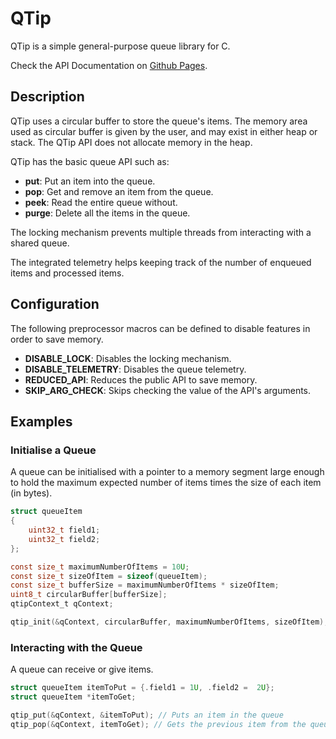 # QTip

QTip is a simple general-purpose queue library for C.

Check the API Documentation on [Github Pages](https://joseamador95.github.io/QTip/).

## Description

QTip uses a circular buffer to store the queue's items. The memory area used as circular buffer is given by the user, and may exist in either heap or stack. The QTip API does not allocate memory in the heap.

QTip has the basic queue API such as:

* **put**: Put an item into the queue.
* **pop**: Get and remove an item from the queue.
* **peek**: Read the entire queue without.
* **purge**: Delete all the items in the queue.

The locking mechanism prevents multiple threads from interacting with a shared queue.

The integrated telemetry helps keeping track of the number of enqueued items and processed items.

## Configuration

The following preprocessor macros can be defined to disable features in order to save memory.

* **DISABLE_LOCK**: Disables the locking mechanism.
* **DISABLE_TELEMETRY**: Disables the queue telemetry.
* **REDUCED_API**: Reduces the public API to save memory.
* **SKIP_ARG_CHECK**: Skips checking the value of the API's arguments.

## Examples

### Initialise a Queue

A queue can be initialised with a pointer to a memory segment large enough to hold the maximum expected number of items times the size of each item (in bytes).

```c
struct queueItem
{
    uint32_t field1;
    uint32_t field2;
};

const size_t maximumNumberOfItems = 10U;
const size_t sizeOfItem = sizeof(queueItem);
const size_t bufferSize = maximumNumberOfItems * sizeOfItem;
uint8_t circularBuffer[bufferSize];
qtipContext_t qContext;

qtip_init(&qContext, circularBuffer, maximumNumberOfItems, sizeOfItem);
```

### Interacting with the Queue

A queue can receive or give items.

```c
struct queueItem itemToPut = {.field1 = 1U, .field2 =  2U};
struct queueItem *itemToGet;

qtip_put(&qContext, &itemToPut); // Puts an item in the queue
qtip_pop(&qContext, itemToGet); // Gets the previous item from the queue
```
